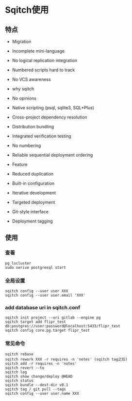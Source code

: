 # Sqitch使用
## 特点
- Migration
 - Incomplete mini-language
 - No logical replication integration
 - Numbered scripts hard to track
 - No VCS awareness

- why sqitch
 - No opinions
 - Native scripting (psql, sqlite3, SQL*Plus)
 - Cross-project dependency resolution
 - Distribution bundling
 - Integrated verification testing
 - No numbering
 - Reliable sequential deployment ordering

- Feature
 - Reduced duplication
 - Built-in configuration
 - Iterative development
 - Targeted deployment
 - Git-style interface
 - Deployment tagging  
 
## 使用
### 查看
```
pg_lscluster
sudo serive postgresql start
```
### 全局设置
```
sqitch config --user user XXX
sqitch config --user user.email 'XXX'
```

### add database uri in sqitch.conf
```
sqitch init project --uri gitlab --engine pg
sqitch target add flipr_test db:postgres://user:password@localhost:5433/flipr_test
sqitch config core.pg.target flipr_test
```

### 常见命令
```
sqitch rebase
sqitch rework XXX -r requires -n 'notes' (sqitch tag之后)
sqitch add -r requires -n 'notes'
sqitch revert --to 
sqitch log
sqitch show change/deploy @HEAD
sqitch status
sqitch bundle --dest-dir v0.1
sqitch tag / git pull --tags
sqitch config --user user.name XXX
```
